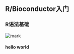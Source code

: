 ## R/Bioconductor入门

### R语法基础

![mark](http://cdn.liguocheng.top/blog/20200411/O1hxQjvkrMXJ.png?imageslim)

#### hello world

